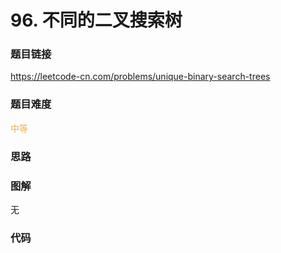 # 96. 不同的二叉搜索树

### 题目链接

https://leetcode-cn.com/problems/unique-binary-search-trees

### 题目难度

<font color=#F0AD4E>中等</font>

### 思路



### 图解

无

### 代码

```python
```